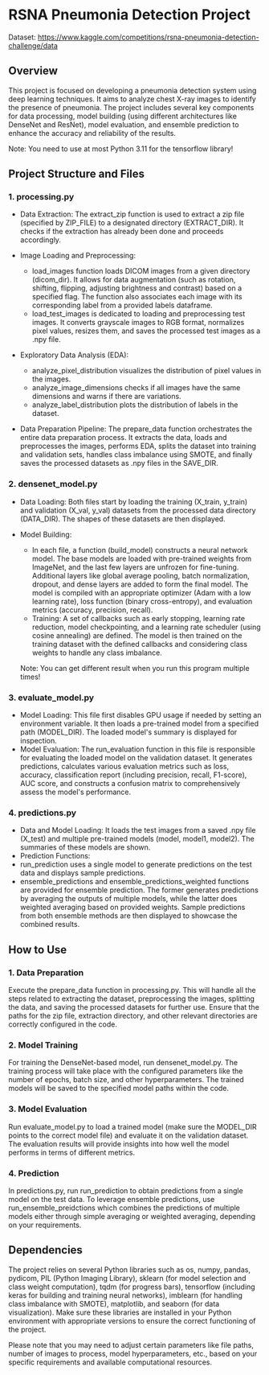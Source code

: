 # RSNA Pneumonia Detection Project
Dataset: https://www.kaggle.com/competitions/rsna-pneumonia-detection-challenge/data

## Overview
This project is focused on developing a pneumonia detection system using deep learning techniques. It aims to analyze chest X-ray images to identify the presence of pneumonia. The project includes several key components for data processing, model building (using different architectures like DenseNet and ResNet), model evaluation, and ensemble prediction to enhance the accuracy and reliability of the results.

Note: You need to use at most Python 3.11 for the tensorflow library!

## Project Structure and Files
### 1. processing.py
* Data Extraction: The extract_zip function is used to extract a zip file (specified by ZIP_FILE) to a designated directory (EXTRACT_DIR). It checks if the extraction has already been done and proceeds accordingly.
* Image Loading and Preprocessing:
  * load_images function loads DICOM images from a given directory (dicom_dir). It allows for data augmentation (such as rotation, shifting, flipping, adjusting brightness and contrast) based on a specified flag. The function also associates each image with its corresponding label from a provided labels dataframe.
  * load_test_images is dedicated to loading and preprocessing test images. It converts grayscale images to RGB format, normalizes pixel values, resizes them, and saves the processed test images as a .npy file.

* Exploratory Data Analysis (EDA):
  * analyze_pixel_distribution visualizes the distribution of pixel values in the images.
  * analyze_image_dimensions checks if all images have the same dimensions and warns if there are variations.
  * analyze_label_distribution plots the distribution of labels in the dataset.

* Data Preparation Pipeline: The prepare_data function orchestrates the entire data preparation process. It extracts the data, loads and preprocesses the images, performs EDA, splits the dataset into training and validation sets, handles class imbalance using SMOTE, and finally saves the processed datasets as .npy files in the SAVE_DIR.

### 2. densenet_model.py
* Data Loading: Both files start by loading the training (X_train, y_train) and validation (X_val, y_val) datasets from the processed data directory (DATA_DIR). The shapes of these datasets are then displayed.
* Model Building:
  * In each file, a function (build_model) constructs a neural network model. The base models are loaded with pre-trained weights from ImageNet, and the last few layers are unfrozen for fine-tuning. Additional layers like global average pooling, batch normalization, dropout, and dense layers are added to form the final model. The model is compiled with an appropriate optimizer (Adam with a low learning rate), loss function (binary cross-entropy), and evaluation metrics (accuracy, precision, recall).
  * Training: A set of callbacks such as early stopping, learning rate reduction, model checkpointing, and a learning rate scheduler (using cosine annealing) are defined. The model is then trained on the training dataset with the defined callbacks and considering class weights to handle any class imbalance.

  Note: You can get different result when you run this program multiple times! 

### 3. evaluate_model.py
* Model Loading: This file first disables GPU usage if needed by setting an environment variable. It then loads a pre-trained model from a specified path (MODEL_DIR). The loaded model's summary is displayed for inspection.
* Model Evaluation: The run_evaluation function in this file is responsible for evaluating the loaded model on the validation dataset. It generates predictions, calculates various evaluation metrics such as loss, accuracy, classification report (including precision, recall, F1-score), AUC score, and constructs a confusion matrix to comprehensively assess the model's performance.

### 4. predictions.py
* Data and Model Loading: It loads the test images from a saved .npy file (X_test) and multiple pre-trained models (model, model1, model2). The summaries of these models are shown.
* Prediction Functions:
 * run_prediction uses a single model to generate predictions on the test data and displays sample predictions.
 * ensemble_predictions and ensemble_predictions_weighted functions are provided for ensemble prediction. The former generates predictions by averaging the outputs of multiple models, while the latter does weighted averaging based on provided weights. Sample predictions from both ensemble methods are then displayed to showcase the combined results.

## How to Use
### 1. Data Preparation
Execute the prepare_data function in processing.py. This will handle all the steps related to extracting the dataset, preprocessing the images, splitting the data, and saving the processed datasets for further use. Ensure that the paths for the zip file, extraction directory, and other relevant directories are correctly configured in the code.

### 2. Model Training
For training the DenseNet-based model, run densenet_model.py. 
The training process will take place with the configured parameters like the number of epochs, batch size, and other hyperparameters. The trained models will be saved to the specified model paths within the code.

### 3. Model Evaluation
Run evaluate_model.py to load a trained model (make sure the MODEL_DIR points to the correct model file) and evaluate it on the validation dataset. The evaluation results will provide insights into how well the model performs in terms of different metrics.

### 4. Prediction
In predictions.py, run run_prediction to obtain predictions from a single model on the test data. To leverage ensemble predictions, use run_ensemble_preidctions which combines the predictions of multiple models either through simple averaging or weighted averaging, depending on your requirements.

## Dependencies
The project relies on several Python libraries such as os, numpy, pandas, pydicom, PIL (Python Imaging Library), sklearn (for model selection and class weight computation), tqdm (for progress bars), tensorflow (including keras for building and training neural networks), imblearn (for handling class imbalance with SMOTE), matplotlib, and seaborn (for data visualization). Make sure these libraries are installed in your Python environment with appropriate versions to ensure the correct functioning of the project.

Please note that you may need to adjust certain parameters like file paths, number of images to process, model hyperparameters, etc., based on your specific requirements and available computational resources.

